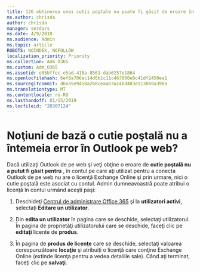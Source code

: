```yaml
---
title: 126 obtinerea unei cutii poştale nu poate fi găsit de eroare în OWA?
ms.author: chrisda
author: chrisda
manager: serdars
ms.date: 4/9/2018
ms.audience: Admin
ms.topic: article
ROBOTS: NOINDEX, NOFOLLOW
localization_priority: Priority
ms.collection: Adm_O365
ms.custom: Adm_O365
ms.assetid: e85bffec-e5ad-418a-8561-dab6257e1864
ms.openlocfilehash: 6ef8a706ac14d6b1c11c467800e0c41df2450ea1
ms.sourcegitcommit: d6ea5e9458a2b8ceaab3ac4bd483e1130b9a398a
ms.translationtype: MT
ms.contentlocale: ro-RO
ms.lasthandoff: 01/15/2019
ms.locfileid: "28307124"
---
```

# <a name="getting-a-mailbox-not-found-error-in-outlook-on-the-web"></a>Noţiuni de bază o cutie poştală nu a întemeia error în Outlook pe web?

Dacă utilizaţi Outlook de pe web şi veţi obţine o eroare de **cutie poştală nu a putut fi găsit pentru** , în contul pe care aţi utilizat pentru a conecta Outlook de pe web nu are o licenţă Exchange Online şi prin urmare, nici o cutie poştală este asociat cu contul. Admin dumneavoastră poate atribui o licenţă în contul urmând aceşti paşi: 
  
1. Deschideţi [Centrul de administrare Office 365](https://portal.office.com/adminportal/home#/homepage) şi la **utilizatori activi**, selectaţi **Editare un utilizator**.
    
2. Din **edita un utilizator** în pagina care se deschide, selectaţi utilizatorul. În pagina de proprietăţi utilizatorului care se deschide, faceţi clic pe **editaţi** licente de **produs**.
    
3. În pagina de **produs de licenţe** care se deschide, selectaţi valoarea corespunzătoare **locaţie** şi atribuiţi o licenţă care conţine Exchange Online (extinde licenţa pentru a vedea detaliile sale). Când aţi terminat, faceţi clic pe **salvaţi**.
    

